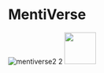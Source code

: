 # MentiVerse
![mentiverse2 2](https://user-images.githubusercontent.com/82118793/212335368-eb6c805f-e3f5-470a-a2ca-36968d588992.png)
<img src="https://user-images.githubusercontent.com/82118793/212335368-eb6c805f-e3f5-470a-a2ca-36968d588992.png" width="64" height="64" />
